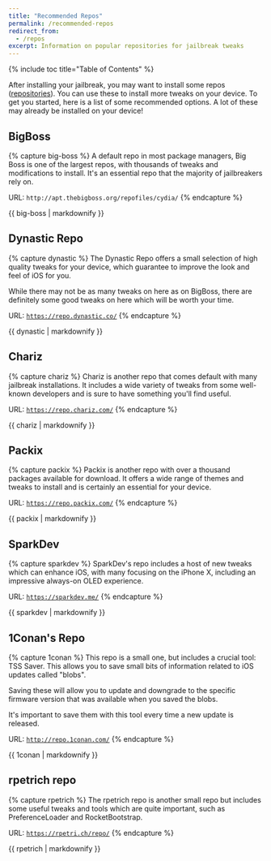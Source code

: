 ```yaml
---
title: "Recommended Repos"
permalink: /recommended-repos
redirect_from:
  - /repos
excerpt: Information on popular repositories for jailbreak tweaks
---
```


{% include toc title="Table of Contents" %}

After installing your jailbreak, you may want to install some repos ([repositories](faq#repos)). You can use these to install more tweaks on your device. To get you started, here is a list of some recommended options. A lot of these may already be installed on your device!

## BigBoss

{% capture big-boss %}
A default repo in most package managers, Big Boss is one of the largest repos, with thousands of tweaks and modifications to install. It's an essential repo that the majority of jailbreakers rely on.

URL: `http://apt.thebigboss.org/repofiles/cydia/`
{% endcapture %}

<div class="notice--info">{{ big-boss | markdownify }}</div>

## Dynastic Repo

{% capture dynastic %}
The Dynastic Repo offers a small selection of high quality tweaks for your device, which guarantee to improve the look and feel of iOS for you.

While there may not be as many tweaks on here as on BigBoss, there are definitely some good tweaks on here which will be worth your time.

URL: <code><a href="https://repo.dynastic.co/" target="_blank">https://repo.dynastic.co/</a></code>
{% endcapture %}

<div class="notice--textbox">{{ dynastic | markdownify }}</div>

## Chariz

{% capture chariz %}
Chariz is another repo that comes default with many jailbreak installations. It includes a wide variety of tweaks from some well-known developers and is sure to have something you'll find useful.

URL: <code><a href="https://repo.chariz.com/" target="_blank">https://repo.chariz.com/</a></code>
{% endcapture %}

<div class="notice--primary">{{ chariz | markdownify }}</div>

## Packix

{% capture packix %}
Packix is another repo with over a thousand packages available for download. It offers a wide range of themes and tweaks to install and is certainly an essential for your device.

URL: <code><a href="https://repo.packix.com/" target="_blank">https://repo.packix.com/</a></code>
{% endcapture %}

<div class="notice--success">{{ packix | markdownify }}</div>

## SparkDev

{% capture sparkdev %}
SparkDev's repo includes a host of new tweaks which can enhance iOS, with many focusing on the iPhone X, including an impressive always-on OLED experience.

URL: <code><a href="https://sparkdev.me/" target="_blank">https://sparkdev.me/</a></code>
{% endcapture %}

<div class="notice--danger">{{ sparkdev | markdownify }}</div>

## 1Conan's Repo

{% capture 1conan %}
This repo is a small one, but includes a crucial tool: TSS Saver. This allows you to save small bits of information related to iOS updates called "blobs".

Saving these will allow you to update and downgrade to the specific firmware version that was available when you saved the blobs.

It's important to save them with this tool every time a new update is released.

URL: <code><a href="http://repo.1conan.com/" target="_blank">http://repo.1conan.com/</a></code>
{% endcapture %}

<div class="notice--info">{{ 1conan | markdownify }}</div>

## rpetrich repo

{% capture rpetrich %}
The rpetrich repo is another small repo but includes some useful tweaks and tools which are quite important, such as PreferenceLoader and RocketBootstrap.

URL: <code><a href="https://rpetri.ch/repo/" target="_blank">https://rpetri.ch/repo/</a></code>
{% endcapture %}

<div class="notice--textbox">{{ rpetrich | markdownify }}</div>
